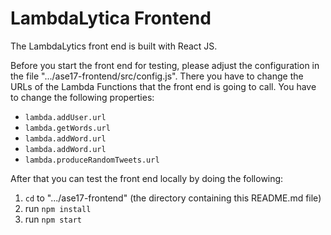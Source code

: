 LambdaLytica Frontend
=====================

The LambdaLytics front end is built with React JS.

Before you start the front end for testing, please adjust the configuration in
the file ".../ase17-frontend/src/config.js". There you have to change the URLs
of the Lambda Functions that the front end is going to call. You have to
change the following properties:

- `lambda.addUser.url`
- `lambda.getWords.url`
- `lambda.addWord.url`
- `lambda.addWord.url`
- `lambda.produceRandomTweets.url`

After that you can test the front end locally by doing the following:

1) `cd` to ".../ase17-frontend" (the directory containing this README.md file)
2) run `npm install`
3) run `npm start`